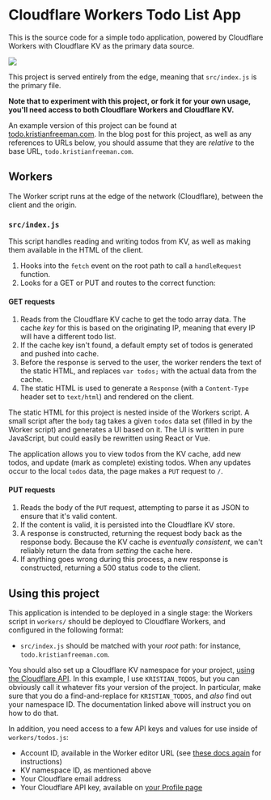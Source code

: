 # Cloudflare Workers Todo List App

This is the source code for a simple todo application, powered by Cloudflare Workers with Cloudflare KV as the primary data source.

![](./static/demo.png)

This project is served entirely from the edge, meaning that `src/index.js` is the primary file.

**Note that to experiment with this project, or fork it for your own usage, you'll need access to both Cloudflare Workers and Cloudflare KV.**

An example version of this project can be found at [todo.kristianfreeman.com](https://todo.kristianfreeman.com). In the blog post for this project, as well as any references to URLs below, you should assume that they are _relative_ to the base URL, `todo.kristianfreeman.com`.

## Workers

The Worker script runs at the edge of the network (Cloudflare), between the client and the origin.

### `src/index.js`

This script handles reading and writing todos from KV, as well as making them available in the HTML of the client.

1. Hooks into the `fetch` event on the root path to call a `handleRequest` function.
2. Looks for a GET or PUT and routes to the correct function:

#### GET requests

1. Reads from the Cloudflare KV cache to get the todo array data. The cache _key_ for this is based on the originating IP, meaning that every IP will have a different todo list.
2. If the cache key isn't found, a default empty set of todos is generated and pushed into cache.
3. Before the response is served to the user, the worker renders the text of the static HTML, and replaces `var todos;` with the actual data from the cache.
4. The static HTML is used to generate a `Response` (with a `Content-Type` header set to `text/html`) and rendered on the client.

The static HTML for this project is nested inside of the Workers script. A small script after the `body` tag takes a given `todos` data set (filled in by the Worker script) and generates a UI based on it. The UI is written in pure JavaScript, but could easily be rewritten using React or Vue.

The application allows you to view todos from the KV cache, add new todos, and update (mark as complete) existing todos. When any updates occur to the local `todos` data, the page makes a `PUT` request to `/`.

#### PUT requests

1. Reads the body of the `PUT` request, attempting to parse it as JSON to ensure that it's valid content.
2. If the content is valid, it is persisted into the Cloudflare KV store.
3. A response is constructed, returning the request body back as the response body. Because the KV cache is _eventually consistent_, we can't reliably return the data from _setting_ the cache here.
4. If anything goes wrong during this process, a new response is constructed, returning a 500 status code to the client.

## Using this project

This application is intended to be deployed in a single stage: the Workers script in `workers/` should be deployed to Cloudflare Workers, and configured in the following format:

- `src/index.js` should be matched with your _root_ path: for instance, `todo.kristianfreeman.com`.

You should also set up a Cloudflare KV namespace for your project, [using the Cloudflare API](https://developers.cloudflare.com/workers/kv/writing-data/). In this example, I use `KRISTIAN_TODOS`, but you can obviously call it whatever fits your version of the project. In particular, make sure that you do a find-and-replace for `KRISTIAN_TODOS`, and _also_ find out your namespace ID. The documentation linked above will instruct you on how to do that.

In addition, you need access to a few API keys and values for use inside of `workers/todos.js`:

- Account ID, available in the Worker editor URL (see [these docs again](https://developers.cloudflare.com/workers/kv/writing-data/) for instructions)
- KV namespace ID, as mentioned above
- Your Cloudflare email address
- Your Cloudflare API key, available on [your Profile page](https://dash.cloudflare.com/profile)
